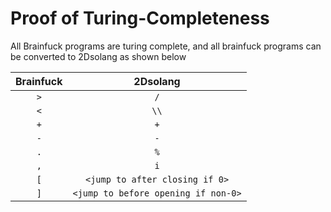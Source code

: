 # Proof of Turing-Completeness

All Brainfuck programs are turing complete, and all brainfuck programs can be converted to 2Dsolang as shown below

| Brainfuck | 2Dsolang |
| :-------: | :------: |
| `>`       | `/`      |
| `<`       | `\\`     |
| `+`       | `+`      |
| `-`       | `-`      |
| `.`       | `%`      |
| `,`       | `i`      |
| `[`       | `<jump to after closing if 0>`      |
| `]`       | `<jump to before opening if non-0>`      |
